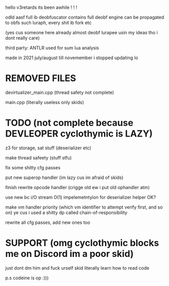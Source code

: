 hello v3retards its been awhile ! ! !

odld aasf full ib deobfuscator contains full deobf engine can be propagated to obfs such luraph, every shit ib fork etc

(yes cus someone here already almost deobf  lurapee usin my ideas tho i dont really care)

third party: ANTLR used for sum lua analysis

made in 2021 july/august till novemember i stopped updating lo

# REMOVED FILES
devirtualizer_main.cpp (thread safety not complete)

main.cpp (literally useless only skids)

# TODO (not complete because DEVLEOPER cyclothymic is LAZY)
z3 for storage, sat stuff (deserializer etc)

make thread safeety (stuff stfu)

fix some shitty cfg passes

put new superop handler (im lazy cus im afraid of skids)

finish rewrite opcode handler (crigge old ew i put old ophandler atm)

use new bc i/O stream O(1) impelemetntyion for deserializer helper OK?

make vm handler priority (which vm identifier to attempt verify first, and so on) ye cus i used a shitty dp called chain-of-responsibility

rewrite all cfg passes, add new ones too

# SUPPORT (omg cyclothymic blocks me on Discord im a poor skid)
just dont dm him and fuck urself skid literally learn how to read code

p.s  codeine is op :)))
